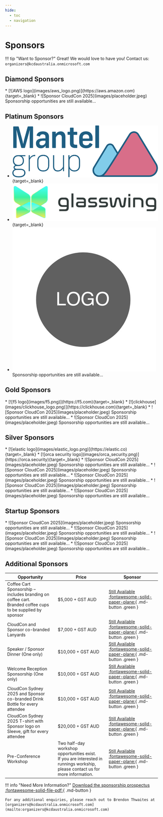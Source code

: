 ```yaml
---
hide:
  - toc
  - navigation
---
```


# Sponsors

!!! tip "Want to Sponsor?"
    Great! We would love to have you! Contact us: `organizers@kcdaustralia.onmicrosoft.com`

<!--
* [![grafana logo](images/grafana.png)](https://grafana.com){target=_blank}
* [![f5 logo](images/f5.png)](https://f5.com){target=_blank}
* [![mantel group logo](images/mantelgroup.png)](https://mantelgroup.com.au){target=_blank}
* ![Sponsor CloudCon 2025](images/placeholder.jpeg) Sponsorship opportunities are still available...
-->
## Diamond Sponsors

<div class="grid cards" markdown>
* [![AWS logo](images/aws_logo.png)](https://aws.amazon.com){target=_blank}
* ![Sponsor CloudCon 2025](images/placeholder.jpeg) Sponsorship opportunities are still available...
</div>

## Platinum Sponsors

<div class="grid cards" markdown>

* [![mantel group logo](images/mantelgroup.png)](https://mantelgroup.com.au){target=_blank}
* [![glasswing logo](images/glasswing_logo.png)](https://www.glasswing.cloud){target=_blank}
* ![Sponsor CloudCon 2025](images/placeholder.jpeg) Sponsorship opportunities are still available...

</div>

## Gold Sponsors

<div class="grid cards" markdown>
* [![f5 logo](images/f5.png)](https://f5.com){target=_blank}
* [![clickhouse](images/clickhouse_logo.png)](https://clickhouse.com){target=_blank}
* ![Sponsor CloudCon 2025](images/placeholder.jpeg) Sponsorship opportunities are still available...
* ![Sponsor CloudCon 2025](images/placeholder.jpeg) Sponsorship opportunities are still available...
</div>

## Silver Sponsors

<div class="grid cards" markdown>
* [![elastic logo](images/elastic_logo.png)](https://elastic.co){target=_blank}
* [![orca security logo](images/orca_security.png)](https://orca.security){target=_blank}
* ![Sponsor CloudCon 2025](images/placeholder.jpeg) Sponsorship opportunities are still available...
* ![Sponsor CloudCon 2025](images/placeholder.jpeg) Sponsorship opportunities are still available...
* ![Sponsor CloudCon 2025](images/placeholder.jpeg) Sponsorship opportunities are still available...
* ![Sponsor CloudCon 2025](images/placeholder.jpeg) Sponsorship opportunities are still available...
* ![Sponsor CloudCon 2025](images/placeholder.jpeg) Sponsorship opportunities are still available...
</div>

## Startup Sponsors

<div class="grid cards" markdown>
* ![Sponsor CloudCon 2025](images/placeholder.jpeg) Sponsorship opportunities are still available...
* ![Sponsor CloudCon 2025](images/placeholder.jpeg) Sponsorship opportunities are still available...
* ![Sponsor CloudCon 2025](images/placeholder.jpeg) Sponsorship opportunities are still available...
* ![Sponsor CloudCon 2025](images/placeholder.jpeg) Sponsorship opportunities are still available...
</div>

## Additional Sponsors

| Opportunity | Price | Sponsor |
|-------------|-------|---------|
| Coffee Cart Sponsorship – includes branding on coffee cart.<br />Branded coffee cups to be supplied by sponsor | $5,000 + GST AUD | [Still Available :fontawesome-solid-paper-plane:](mailto:organizers@kcdaustralia.onmicrosoft.com){ .md-button .green } |
| CloudCon and Sponsor co-branded Lanyards | $7,000 + GST AUD | [Still Available :fontawesome-solid-paper-plane:](mailto:organizers@kcdaustralia.onmicrosoft.com){ .md-button .green } |
| Speaker / Sponsor Dinner (One only)  | $10,000 + GST AUD | [Still Available :fontawesome-solid-paper-plane:](mailto:organizers@kcdaustralia.onmicrosoft.com){ .md-button .green } |
| Welcome Reception Sponsorship (One only) | $10,000 + GST AUD | [Still Available :fontawesome-solid-paper-plane:](mailto:organizers@kcdaustralia.onmicrosoft.com){ .md-button .green } |
| CloudCon Sydney 2025 and Sponsor co-branded Drink Bottle for every attendee | $10,000 + GST AUD | [Still Available :fontawesome-solid-paper-plane:](mailto:organizers@kcdaustralia.onmicrosoft.com){ .md-button .green } |
| CloudCon Sydney 2025 T-shirt with Sponsor logo on Sleeve, gift for every attendee | $20,000 + GST AUD | [Still Available :fontawesome-solid-paper-plane:](mailto:organizers@kcdaustralia.onmicrosoft.com){ .md-button .green } |
| Pre-Conference Workshop | Two half-day workshop opportunities exist. <br />If you are interested in runnings  workship, please contact us for more information. | [Still Available :fontawesome-solid-paper-plane:](mailto:organizers@kcdaustralia.onmicrosoft.com){ .md-button .green } |

!!! info "Need More Information?"
    [Download the sponsorship prospectus :fontawesome-solid-file-pdf:](files/CloudCon_Sydney_2025_sponsor_prospectus.pdf){ .md-button }

    For any additional enquiries, please reach out to Brendon Thwaites at [organizers@kcdaustralia.onmicrosoft.com](mailto:organizers@kcdaustralia.onmicrosoft.com)